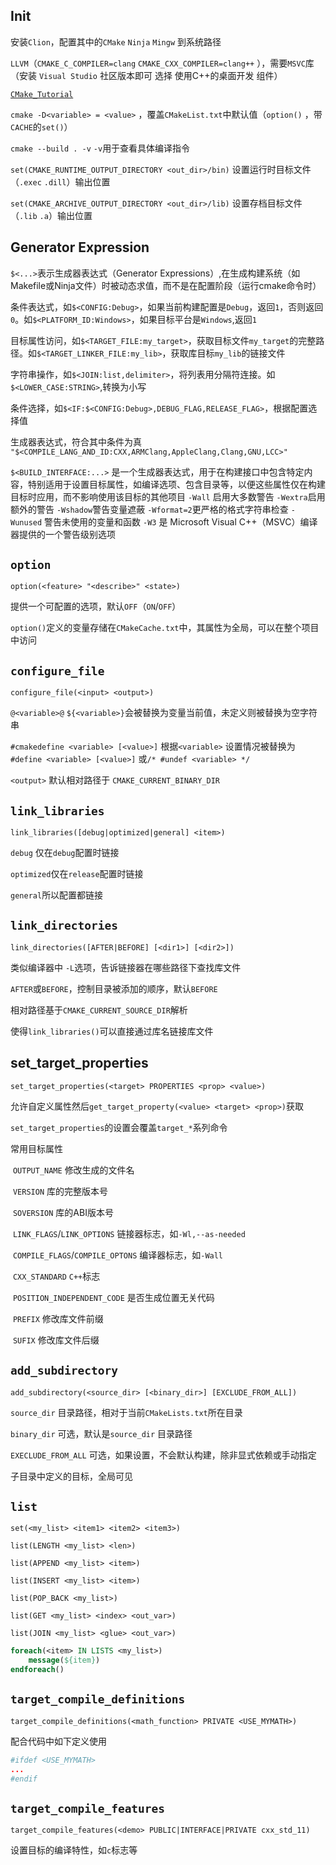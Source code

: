 ## Init

安装`Clion`，配置其中的`CMake` `Ninja` `Mingw` 到系统路径

 `LLVM`（`CMAKE_C_COMPILER=clang`  `CMAKE_CXX_COMPILER=clang++` ），需要`MSVC`库（安装 `Visual Studio` 社区版本即可 选择 使用C++的桌面开发 组件）

[`CMake_Tutorial`]([Mirlongue/CMake_Tutorial](https://github.com/Mirlongue/CMake_Tutorial))

`cmake -D<variable> = <value>` ，覆盖`CMakeList.txt`中默认值（`option()` ，带`CACHE`的`set()`）

 `cmake --build . -v`   `-v`用于查看具体编译指令

`set(CMAKE_RUNTIME_OUTPUT_DIRECTORY <out_dir>/bin)` 设置运行时目标文件（`.exec` `.dill`）输出位置

`set(CMAKE_ARCHIVE_OUTPUT_DIRECTORY <out_dir>/lib)` 设置存档目标文件（`.lib` `.a`）输出位置

## Generator Expression

`$<...>`表示生成器表达式（Generator Expressions）,在生成构建系统（如Makefile或Ninja文件）时被动态求值，而不是在配置阶段（运行cmake命令时）

条件表达式，如`$<CONFIG:Debug>`，如果当前构建配置是`Debug`，返回`1`，否则返回`0`。如`$<PLATFORM_ID:Windows>`，如果目标平台是`Windows`,返回`1`

目标属性访问，如`$<TARGET_FILE:my_target>`，获取目标文件`my_target`的完整路径。如`$<TARGET_LINKER_FILE:my_lib>`，获取库目标`my_lib`的链接文件

字符串操作，如`$<JOIN:list,delimiter>`，将列表用分隔符连接。如`$<LOWER_CASE:STRING>`,转换为小写

条件选择，如`$<IF:$<CONFIG:Debug>,DEBUG_FLAG,RELEASE_FLAG>`，根据配置选择值

生成器表达式，符合其中条件为真 `"$<COMPILE_LANG_AND_ID:CXX,ARMClang,AppleClang,Clang,GNU,LCC>"`

`$<BUILD_INTERFACE:...>` 是一个生成器表达式，用于在构建接口中包含特定内容，特别适用于设置目标属性，如编译选项、包含目录等，以便这些属性仅在构建目标时应用，而不影响使用该目标的其他项目
`-Wall` 启用大多数警告
`-Wextra`启用额外的警告
`-Wshadow`警告变量遮蔽
`-Wformat=2`更严格的格式字符串检查
`-Wunused` 警告未使用的变量和函数
`-W3` 是 Microsoft Visual C++（MSVC）编译器提供的一个警告级别选项

## `option`

`option(<feature> "<describe>" <state>)`

提供一个可配置的选项，默认`OFF`（`ON`/`OFF`）

`option()`定义的变量存储在`CMakeCache.txt`中，其属性为全局，可以在整个项目中访问

## `configure_file`

`configure_file(<input> <output>)`

`@<variable>@` `${<variable>}`会被替换为变量当前值，未定义则被替换为空字符串

`#cmakedefine <variable> [<value>]` 根据`<variable>` 设置情况被替换为`#define <variable> [<value>]` 或`/* #undef <variable> */`

`<output>` 默认相对路径于 `CMAKE_CURRENT_BINARY_DIR`

## `link_libraries`

`link_libraries([debug|optimized|general] <item>)`

`debug` 仅在`debug`配置时链接

`optimized`仅在`release`配置时链接

`general`所以配置都链接

## `link_directories`

`link_directories([AFTER|BEFORE] [<dir1>] [<dir2>])`

类似编译器中 `-L`选项，告诉链接器在哪些路径下查找库文件

`AFTER`或`BEFORE`，控制目录被添加的顺序，默认`BEFORE`

相对路径基于`CMAKE_CURRENT_SOURCE_DIR`解析

使得`link_libraries()`可以直接通过库名链接库文件

## set_target_properties

`set_target_properties(<target> PROPERTIES <prop> <value>)`

允许自定义属性然后`get_target_property(<value> <target> <prop>)`获取

`set_target_properties`的设置会覆盖`target_*`系列命令

常用目标属性

​	`OUTPUT_NAME` 修改生成的文件名

​	`VERSION` 库的完整版本号

​	`SOVERSION` 库的ABI版本号

​	`LINK_FLAGS`/`LINK_OPTIONS` 链接器标志，如`-Wl,--as-needed`

​	`COMPILE_FLAGS`/`COMPILE_OPTONS` 编译器标志，如`-Wall`

​	`CXX_STANDARD` `C++`标志

​	`POSITION_INDEPENDENT_CODE` 是否生成位置无关代码

​	`PREFIX` 修改库文件前缀

​	`SUFIX` 修改库文件后缀

## `add_subdirectory`

`add_subdirectory(<source_dir> [<binary_dir>] [EXCLUDE_FROM_ALL])`

`source_dir` 目录路径，相对于当前`CMakeLists.txt`所在目录

`binary_dir` 可选，默认是`source_dir` 目录路径

`EXECLUDE_FROM_ALL` 可选，如果设置，不会默认构建，除非显式依赖或手动指定

子目录中定义的目标，全局可见

## `list`

`set(<my_list> <item1> <item2> <item3>)`

`list(LENGTH <my_list> <len>)`

`list(APPEND <my_list> <item>)`

`list(INSERT <my_list> <item>)`

`list(POP_BACK <my_list>)`

`list(GET <my_list> <index> <out_var>)`

`list(JOIN <my_list> <glue> <out_var>)`

```cmake
foreach(<item> IN LISTS <my_list>)
	message(${item})
endforeach()
```

## `target_compile_definitions`

`target_compile_definitions(<math_function> PRIVATE <USE_MYMATH>)`

配合代码中如下定义使用

```cmake
#ifdef <USE_MYMATH>
...
#endif
```

## `target_compile_features`

`target_compile_features(<demo> PUBLIC|INTERFACE|PRIVATE cxx_std_11)`

设置目标的编译特性，如`c`标志等

